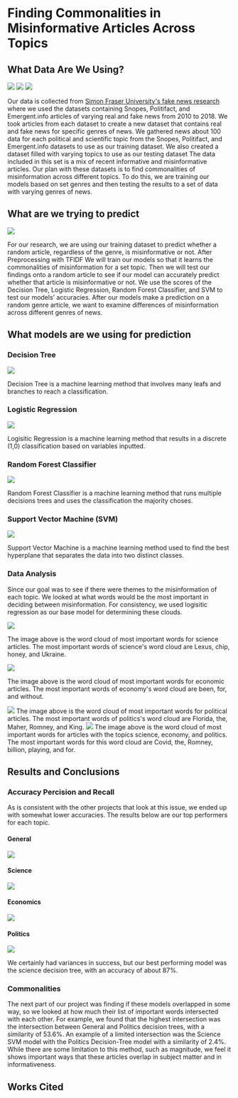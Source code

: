 # Finding Commonalities in Misinformative Articles Across Topics
## What Data Are We Using?
<img src="assets/img/Snopes.png">    <img src="assets/img/Polifact.png">     <img src="assets/img/emergent.jfif">

Our data is collected from [Simon Fraser University's fake news research](http://fakenews.research.sfu.ca/#parseWebs) where we used the datasets containing Snopes, Politifact, and Emergent.info articles of varying real and fake news from 2010 to 2018. We took articles from each dataset to create a new dataset that contains real and fake news for specific genres of news. We gathered news about 100 data for each political and scientific topic from the Snopes, Politifact, and Emergent.info datasets to use as our training dataset. We also created a dataset filled with varying topics to use as our testing dataset The data included in this set is a mix of recent informative and misinformative articles. Our plan with these datasets is to find commonalities of misinformation across different topics. To do this, we are training our models based on set genres and then testing the results to a set of data with varying genres of news. 
## What are we trying to predict
<img src="assets/img/infowars.png">
 
For our research, we are using our training dataset to predict whether a random article, regardless of the genre, is misinformative or not. After Preprocessing with TFIDF We will train our models so that it learns the commonalities of misinformation for a set topic. Then we will test our findings onto a random article to see if our model can accurately predict whether that article is misinformative or not. We use the scores of the Decision Tree, Logistic Regression, Random Forest Classifier, and SVM to test our models’ accuracies. After our models make a prediction on a random genre article, we want to examine differences of misinformation across different genres of news.
## What models are we using for prediction
### Decision Tree
<img src="assets/img/decision_tree_example.png">

Decision Tree is a machine learning method that involves many leafs and branches to reach a classification.


### Logistic Regression
<img src="assets/img/logistic_regression_example.png">

Logisitic Regression is a machine learning method that results in a discrete (1,0) classification based on variables inputted.


### Random Forest Classifier
<img src="assets/img/random_forest_classifier.png">

Random Forest Classifier is a machine learning method that runs multiple decisions trees and uses the classification the majority choses.


### Support Vector Machine (SVM)
<img src="assets/img/svm_example.png">

Support Vector Machine is a machine learning method used to find the best hyperplane that separates the data into two distinct classes.


### Data Analysis
Since our goal was to see if there were themes to the misinformation of each topic. We looked at what words would be the most important in deciding between misinformation. For consistency, we used logisitic regression as our base model for determining these clouds.

<img src="assets/img/science_logisitic_cloud (1).png"> 

The image above is the word cloud of most important words for science articles. The most important words of science's word cloud are Lexus, chip, honey, and Ukraine.

<img src="assets/img/economics_logisitic_cloud (1).png">

The image above is the word cloud of most important words for economic articles. The most important words of economy's word cloud are been, for, and without.

<img src="assets/img/politics_logisitic_cloud.png">
The image above is the word cloud of most important words for political articles. The most important words of politics's word cloud are Florida, the, Maher, Romney, and King.

<img src="assets/img/general_logisitic_cloud.png">
The image above is the word cloud of most important words for articles with the topics science, economy, and politics. The most important words for this word cloud are Covid, the, Romney, billion, playing, and for.

## Results and Conclusions
### Accuracy Percision and Recall
As is consistent with the other projects that look at this issue, we ended up with somewhat lower accuracies. The results below are our top performers for each topic.
#### General 
<img src="assets/img/general_acc.PNG">
 
#### Science
<img src="assets/img/science_accPNG.PNG">
 
#### Economics
<img src="assets/img/economics_acc.PNG">
 
#### Politics
<img src="assets/img/politics_acc.PNG">

We certainly had variances in success, but our best performing model was the science decision tree, with an accuracy of about 87%.
### Commonalities
The next part of our project was finding if these models overlapped in some way, so we looked at how much their list of important words intersected with each other. For example, we found that the highest intersection was the intersection between General and Politics decision trees, with a similarity of 53.6%. An example of a limited intersection was the Science SVM model with the Politics Decision-Tree model with a similarity of 2.4%. While there are some limitation to this method, such as magnitude, we feel it shows important ways that these articles overlap in subject matter and in informativeness.

## Works Cited
